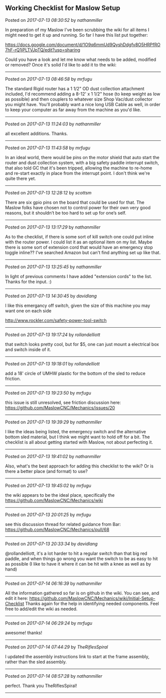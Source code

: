## Working Checklist for Maslow Setup
Posted on *2017-07-13 08:30:52* by *nathanmiller*

In preparation of my Maslow I've been scrubbing the wiki for all items I might need to get it up and running. So far I have this list put together: 

https://docs.google.com/document/d/1O9q6mmUd9QyshDdgfv8O5HRPfRO7hF-rQ1jPLTVJpTQ/edit?usp=sharing

Could you have a look and let me know what needs to be added, modified or removed? Once it's solid I'd like to add it to the wiki:

---

Posted on *2017-07-13 08:46:58* by *mrfugu*

The standard Rigid router has a 1 1/2" OD dust collection attachment included, I'd recommend adding a 8-12' x 1 1/2" hose (to keep weight as low as possible) and then couplers to whatever size Shop Vac/dust collector you might have.  You'll probably want a nice long USB Cable as well, in order to keep your computer as far away from the machine as you'd like.

---

Posted on *2017-07-13 11:24:03* by *nathanmiller*

all excellent additions. Thanks.

---

Posted on *2017-07-13 11:43:58* by *mrfugu*

In an ideal world, there would be pins on the motor shield that auto start  the router and dust collection system, with a big safety paddle interrupt switch, that also told GC that it's been tripped, allowing the machine to re-home and re-start exactly in place from the interrupt point. I don't think we're quite there yet.

---

Posted on *2017-07-13 12:28:12* by *scottsm*

There are six gpio pins on the board that could be used for that. The Maslow folks have chosen not to control power for their own very good reasons, but it shouldn’t be too hard to set up for one’s self.

---

Posted on *2017-07-13 13:17:29* by *nathanmiller*

As to the checklist, if there is some sort of kill switch one could put inline with the router power. I could list it as an optional item on my list. 
Maybe there is some sort of extension cord that would have an emergency stop toggle inline?&quest; I've searched Amazon but can't find anything set up like that.

---

Posted on *2017-07-13 13:25:45* by *nathanmiller*

In light of previous comments I have added "extension cords" to the list. Thanks for the input. :)

---

Posted on *2017-07-13 14:30:45* by *davidlang*

I like this emergancy off switch, given the size of this machine you may want one on each side

http://www.rockler.com/safety-power-tool-switch

---

Posted on *2017-07-13 19:17:24* by *rollandelliott*

that switch looks pretty cool, but for $5, one can just mount a electrical box and switch inside of it.

---

Posted on *2017-07-13 19:18:01* by *rollandelliott*

add a 18' circle of UMHW plastic for the bottom of the sled to reduce friction.

---

Posted on *2017-07-13 19:23:50* by *mrfugu*

this issue is still unresolved, see friction discussion here: https://github.com/MaslowCNC/Mechanics/issues/20

---

Posted on *2017-07-13 19:39:29* by *nathanmiller*

I like the ideas being listed, the emergency switch and the alternative bottom sled material, but I think we might want to hold off for a bit. The checklist is all about getting started with Maslow, not about perfecting it.

---

Posted on *2017-07-13 19:41:02* by *nathanmiller*

Also, what's the best approach for adding this checklist to the wiki? Or is there a better place (and format) to use?

---

Posted on *2017-07-13 19:45:02* by *mrfugu*

the wiki appears to be the ideal place, specifically the https://github.com/MaslowCNC/Mechanics/wiki

---

Posted on *2017-07-13 20:01:25* by *mrfugu*

see this discussion thread for related guidance from Bar: https://github.com/MaslowCNC/Mechanics/pull/68

---

Posted on *2017-07-13 20:33:34* by *davidlang*

@rollandelliott, it's a lot harder to hit a regular switch than that big red paddle, and when things go wrong you want the switch to be as easy to hit as possible (I like to have it where it can be hit with a knee as well as by hand)

---

Posted on *2017-07-14 06:16:39* by *nathanmiller*

All the information gathered so far is on github in the wiki. You can see, and edit it here: https://github.com/MaslowCNC/Mechanics/wiki/Initial-Setup-Checklist
Thanks again for the help in identifying needed components. Feel free to add/edit the wiki as needed.

---

Posted on *2017-07-14 06:29:24* by *mrfugu*

awesome! thanks!

---

Posted on *2017-07-14 07:44:29* by *TheRiflesSpiral*

I updated the assembly instructions link to start at the frame assembly, rather than the sled assembly.

---

Posted on *2017-07-14 08:57:28* by *nathanmiller*

perfect. Thank you TheRiflesSpiral!

---

